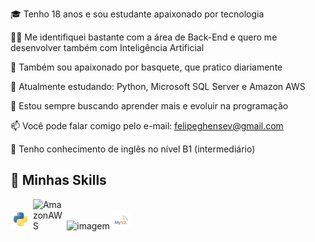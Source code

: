 🎓 Tenho 18 anos e sou estudante apaixonado por tecnologia

🧑‍💻 Me identifiquei bastante com a área de Back-End e quero me desenvolver também com Inteligência Artificial

 🏀 Também sou apaixonado por basquete, que pratico diariamente

🌱 Atualmente estudando: Python, Microsoft SQL Server e Amazon AWS

 👀 Estou sempre buscando aprender mais e evoluir na programação

📫 Você pode falar comigo pelo e-mail: felipeghensev@gmail.com

🧠 Tenho conhecimento de inglês no nível B1 (intermediário)
 ## 🚀 Minhas Skills
  <code><img height="32" src="https://raw.githubusercontent.com/github/explore/80688e429a7d4ef2fca1e82350fe8e3517d3494d/topics/python/python.png" alt="Python"/></code>
  <img height="32" src="https://cdn.iconscout.com/icon/free/png-256/free-aws-1869025-1583149.png" alt="AmazonAWS" style="max-width: 10%;">
  <img height="32" src="https://cdn-icons-png.flaticon.com/512/4248/4248443.png" alt="imagem" style="max-width: 100%;">
  <img src="https://raw.githubusercontent.com/github/explore/main/topics/mysql/mysql.png" width="30" alt="MySQL Logo">

 

<!---
Felipemasteer/Felipemasteer is a ✨ special ✨ repository because its `README.md` (this file) appears on your GitHub profile.
You can click the Preview link to take a look at your changes.
--->
